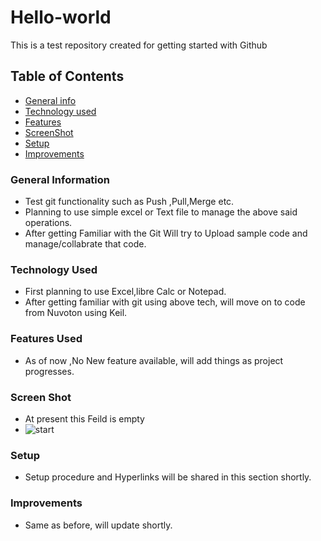 # Hello-world
This is a test repository created for getting started with Github

## Table of Contents
* [General info](#general-information)
* [Technology used](#technology-used)
* [Features](#Features-used)
* [ScreenShot](#Screen-Shot)
* [Setup](#Setup)
* [Improvements](#Improvements)

### General Information
- Test git functionality such as Push ,Pull,Merge etc.
- Planning to use simple excel or Text file to manage the above said operations.
- After getting Familiar with the Git Will try to Upload sample code and manage/collabrate that code.




### Technology Used
- First planning to use Excel,libre Calc or Notepad.
- After getting familiar with git using above tech, will move on to code from Nuvoton using Keil.




### Features Used
- As of now ,No New feature available, will add things as project progresses.

### Screen Shot
- At present this Feild is empty
- ![start](https://user-images.githubusercontent.com/124969600/233959613-12242099-13d7-4153-b06e-fbbe6f88f13e.png)


### Setup
- Setup procedure and Hyperlinks will be shared in this section shortly.

### Improvements

- Same as before, will update shortly.
 
